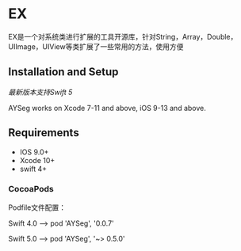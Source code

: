 # EX
EX是一个对系统类进行扩展的工具开源库，针对String，Array，Double，UIImage，UIView等类扩展了一些常用的方法，使用方便

## Installation and Setup

*最新版本支持Swift 5*

AYSeg works on Xcode 7-11 and above, iOS 9-13 and above.

## Requirements

* IOS 9.0+
* Xcode 10+
* swift 4+

### CocoaPods

Podfile文件配置：

Swift 4.0  --> pod 'AYSeg', '0.0.7'

Swift 5.0 --> pod 'AYSeg', '~> 0.5.0'

